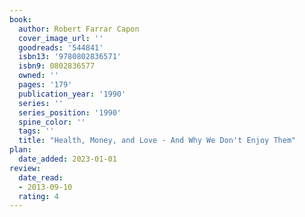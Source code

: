 ```yaml
---
book:
  author: Robert Farrar Capon
  cover_image_url: ''
  goodreads: '544841'
  isbn13: '9780802836571'
  isbn9: 0802836577
  owned: ''
  pages: '179'
  publication_year: '1990'
  series: ''
  series_position: '1990'
  spine_color: ''
  tags: ''
  title: "Health, Money, and Love - And Why We Don't Enjoy Them"
plan:
  date_added: 2023-01-01
review:
  date_read:
  - 2013-09-10
  rating: 4
---
```

